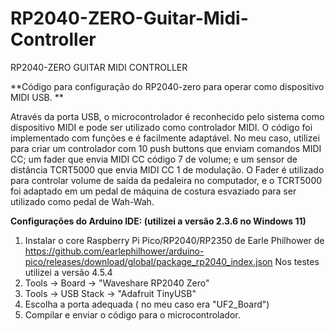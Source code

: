 # RP2040-ZERO-Guitar-Midi-Controller
RP2040-ZERO GUITAR MIDI CONTROLLER

**Código para configuração do RP2040-zero para operar como dispositivo MIDI USB. **

Através da porta USB, o microcontrolador é reconhecido pelo sistema como dispositivo MIDI e pode ser utilizado como controlador MIDI.
O código foi implementado com funções e é facilmente adaptável.
No meu caso, utilizei para criar um controlador com 10 push buttons que enviam comandos MIDI CC; um fader que envia MIDI CC código 7 de volume; e um sensor de distância TCRT5000 que envia MIDI CC 1 de modulação. 
O Fader é utilizado para controlar volume de saída da pedaleira no computador, e o TCRT5000 foi adaptado em um pedal de máquina de costura esvaziado para ser utilizado como pedal de Wah-Wah. 

**Configurações do Arduino IDE: (utilizei a versão 2.3.6 no Windows 11)**

1) Instalar o core Raspberry Pi Pico/RP2040/RP2350 de Earle Philhower de https://github.com/earlephilhower/arduino-pico/releases/download/global/package_rp2040_index.json
Nos testes utilizei a versão 4.5.4
2) Tools -> Board -> "Waveshare RP2040 Zero"
3) Tools -> USB Stack -> "Adafruit TinyUSB"
4) Escolha a porta adequada ( no meu caso era "UF2_Board")
5) Compilar e enviar o código para o microcontrolador.
